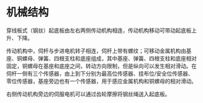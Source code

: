 # 机械结构

穿线板式（钢丝）起底板由左右两侧传动机构相连，传动机构移动可带动起底板上升、下降。

传动机构中，伺杆与步进电机转子相连，伺杆上带有螺纹；可移动金属机构由基座、铜螺母、弹簧、四根支柱和底座组成，其中基座、弹簧、四根支柱和底座相对固定，铜螺母在基座和底座之间，转动方向限制，但是纵向可以发生相对滑动。在伺杆一侧有三个传感器，由上到下分别为最高位传感器、挂布位/安全位传感器、零位传感器，基座旁边也有一个传感器，用于感应金属机构和铜螺母的相对滑动。

右侧传动机构旁边的伺服电机可以通过齿轮摩擦将钢丝绳送入起底板。


